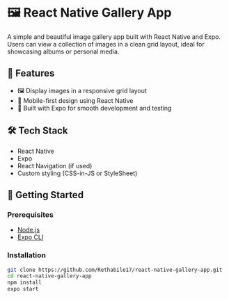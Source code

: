 # 🖼️ React Native Gallery App

A simple and beautiful image gallery app built with React Native and Expo. Users can view a collection of images in a clean grid layout, ideal for showcasing albums or personal media.

## 🌟 Features

- 🖼️ Display images in a responsive grid layout
- 📲 Mobile-first design using React Native
- 🚀 Built with Expo for smooth development and testing

## 🛠️ Tech Stack

- React Native
- Expo
- React Navigation (if used)
- Custom styling (CSS-in-JS or StyleSheet)

## 🚀 Getting Started

### Prerequisites

- [Node.js](https://nodejs.org/)
- [Expo CLI](https://docs.expo.dev/get-started/installation/)

### Installation

```bash
git clone https://github.com/Rethabile17/react-native-gallery-app.git
cd react-native-gallery-app
npm install
expo start
